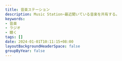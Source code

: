 ```yaml
---
title: 音楽ステーション
description: Music Station~最近聞いている音楽を共有する。
keywords:
- 音楽
- ラジオ
- 聴く
tags: []
date: 2024-01-01T10:11:15+08:00
layoutBackgroundHeaderSpace: false
groupByYear: false
---
```

<br/><br/>